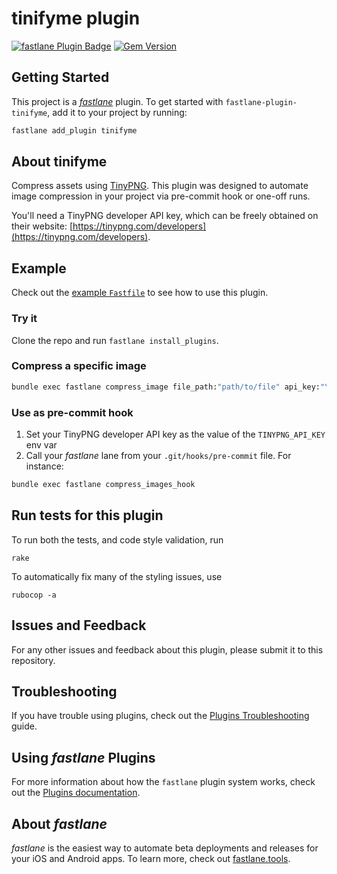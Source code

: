 # tinifyme plugin

[![fastlane Plugin Badge](https://rawcdn.githack.com/fastlane/fastlane/master/fastlane/assets/plugin-badge.svg)](https://rubygems.org/gems/fastlane-plugin-tinifyme)
[![Gem Version](https://badge.fury.io/rb/fastlane-plugin-tinifyme.svg)](https://badge.fury.io/rb/fastlane-plugin-tinifyme)

## Getting Started

This project is a [_fastlane_](https://github.com/fastlane/fastlane) plugin. To get started with `fastlane-plugin-tinifyme`, add it to your project by running:

```bash
fastlane add_plugin tinifyme
```

## About tinifyme

Compress assets using [TinyPNG](https://tinypng.com). This plugin was designed to automate image compression in your project via pre-commit hook or one-off runs.

You'll need a TinyPNG developer API key, which can be freely obtained on their website: [https://tinypng.com/developers](https://tinypng.com/developers).

## Example

Check out the [example `Fastfile`](fastlane/Fastfile) to see how to use this plugin. 

### Try it

Clone the repo and run `fastlane install_plugins`.

### Compress a specific image

```bash
bundle exec fastlane compress_image file_path:"path/to/file" api_key:"YOUR_API_KEY"
```

### Use as pre-commit hook

1. Set your TinyPNG developer API key as the value of the `TINYPNG_API_KEY` env var
2. Call your _fastlane_ lane from your `.git/hooks/pre-commit` file. For instance:

```sh
bundle exec fastlane compress_images_hook
```

## Run tests for this plugin

To run both the tests, and code style validation, run

```
rake
```

To automatically fix many of the styling issues, use
```
rubocop -a
```

## Issues and Feedback

For any other issues and feedback about this plugin, please submit it to this repository.

## Troubleshooting

If you have trouble using plugins, check out the [Plugins Troubleshooting](https://docs.fastlane.tools/plugins/plugins-troubleshooting/) guide.

## Using _fastlane_ Plugins

For more information about how the `fastlane` plugin system works, check out the [Plugins documentation](https://docs.fastlane.tools/plugins/create-plugin/).

## About _fastlane_

_fastlane_ is the easiest way to automate beta deployments and releases for your iOS and Android apps. To learn more, check out [fastlane.tools](https://fastlane.tools).
